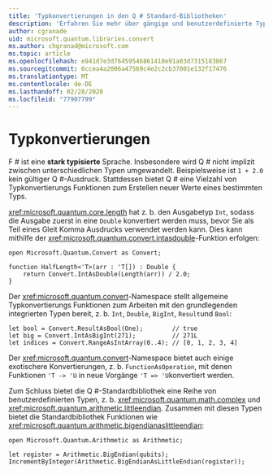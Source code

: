 ```yaml
---
title: 'Typkonvertierungen in den Q # Standard-Bibliotheken'
description: 'Erfahren Sie mehr über gängige und benutzerdefinierte Typkonvertierungs Funktionen in den Q #-Standardbibliotheken.'
author: cgranade
uid: microsoft.quantum.libraries.convert
ms.author: chgranad@microsoft.com
ms.topic: article
ms.openlocfilehash: e941d7e3d76459546861410e91a03d7315183867
ms.sourcegitcommit: 6ccea4a2006a47569c4e2c2cb37001e132f17476
ms.translationtype: MT
ms.contentlocale: de-DE
ms.lasthandoff: 02/28/2020
ms.locfileid: "77907799"
---
```

# <a name="type-conversions"></a>Typkonvertierungen #

F # ist eine **stark typisierte** Sprache.
Insbesondere wird Q # nicht implizit zwischen unterschiedlichen Typen umgewandelt. Beispielsweise ist `1 + 2.0` kein gültiger Q #-Ausdruck.
Stattdessen bietet Q # eine Vielzahl von Typkonvertierungs Funktionen zum Erstellen neuer Werte eines bestimmten Typs.

<xref:microsoft.quantum.core.length> hat z. b. den Ausgabetyp `Int`, sodass die Ausgabe zuerst in eine `Double` konvertiert werden muss, bevor Sie als Teil eines Gleit Komma Ausdrucks verwendet werden kann.
Dies kann mithilfe der <xref:microsoft.quantum.convert.intasdouble>-Funktion erfolgen:

```qsharp
open Microsoft.Quantum.Convert as Convert;

function HalfLength<'T>(arr : 'T[]) : Double {
    return Convert.IntAsDouble(Length(arr)) / 2.0;
}
```

Der <xref:microsoft.quantum.convert>-Namespace stellt allgemeine Typkonvertierungs Funktionen zum Arbeiten mit den grundlegenden integrierten Typen bereit, z. b. `Int`, `Double`, `BigInt`, `Result`und `Bool`:

```qsharp
let bool = Convert.ResultAsBool(One);        // true
let big = Convert.IntAsBigInt(271);          // 271L
let indices = Convert.RangeAsIntArray(0..4); // [0, 1, 2, 3, 4]
```

Der <xref:microsoft.quantum.convert>-Namespace bietet auch einige exotischere Konvertierungen, z. b. `FunctionAsOperation`, mit denen Funktionen `'T -> 'U` in neue Vorgänge `'T => 'U`konvertiert werden.

Zum Schluss bietet die Q #-Standardbibliothek eine Reihe von benutzerdefinierten Typen, z. b. <xref:microsoft.quantum.math.complex> und <xref:microsoft.quantum.arithmetic.littleendian>.
Zusammen mit diesen Typen bietet die Standardbibliothek Funktionen wie <xref:microsoft.quantum.arithmetic.bigendianaslittleendian>:

```Q#
open Microsoft.Quantum.Arithmetic as Arithmetic;

let register = Arithmetic.BigEndian(qubits);
IncrementByInteger(Arithmetic.BigEndianAsLittleEndian(register));
```
